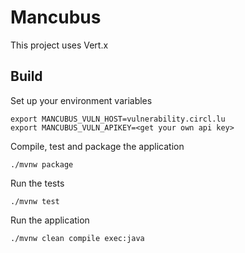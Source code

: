 # Mancubus

This project uses Vert.x

## Build

Set up your environment variables

```shell script
export MANCUBUS_VULN_HOST=vulnerability.circl.lu
export MANCUBUS_VULN_APIKEY=<get your own api key>
```

Compile, test and package the application

```shell script
./mvnw package
```

Run the tests

```shell script
./mvnw test
```

Run the application

```shell script
./mvnw clean compile exec:java
```
